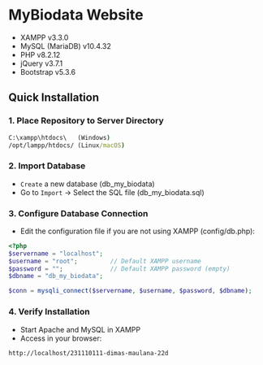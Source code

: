 # MyBiodata Website
- XAMPP v3.3.0
- MySQL (MariaDB) v10.4.32
- PHP v8.2.12
- jQuery v3.7.1
- Bootstrap v5.3.6  

## Quick Installation
### 1. Place Repository to Server Directory
``` cmd
C:\xampp\htdocs\   (Windows)
/opt/lampp/htdocs/ (Linux/macOS)
```
### 2. Import Database
- `Create` a new database (db_my_biodata)
- Go to `Import` → Select the SQL file (db_my_biodata.sql)
### 3. Configure Database Connection
- Edit the configuration file if you are not using XAMPP (config/db.php):
``` php
<?php
$servername = "localhost";
$username = "root";         // Default XAMPP username
$password = "";             // Default XAMPP password (empty)
$dbname = "db_my_biodata";

$conn = mysqli_connect($servername, $username, $password, $dbname);
```
### 4. Verify Installation
- Start Apache and MySQL in XAMPP
- Access in your browser:
```
http://localhost/231110111-dimas-maulana-22d
```
